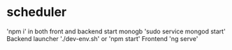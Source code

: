 # scheduler
  'npm i' in both front and backend 
  start monogb 'sudo service mongod start'
  Backend launcher './dev-env.sh' or 'npm start'
  Frontend 'ng serve'
